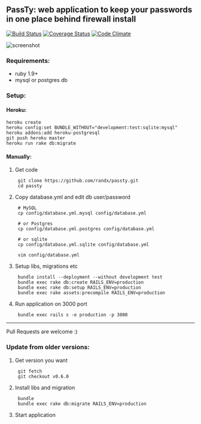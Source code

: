 ## PassTy: web application to keep your passwords in one place behind firewall install 

[![Build Status](https://travis-ci.org/randx/passty.png)](https://travis-ci.org/randx/passty)
[![Coverage Status](https://coveralls.io/repos/randx/passty/badge.png)](https://coveralls.io/r/randx/passty)
[![Code Climate](https://codeclimate.com/github/randx/passty.png)](https://codeclimate.com/github/randx/passty)

![screenshot](http://blog.dzaporozhets.me/content/images/2014/Jun/Screenshot-2014-06-08-10-44-51.png)

### Requirements:

* ruby 1.9+
* mysql or postgres db

### Setup:


#### Heroku:

    heroku create
    heroku config:set BUNDLE_WITHOUT="development:test:sqlite:mysql"
    heroku addons:add heroku-postgresql
    git push heroku master
    heroku run rake db:migrate

#### Manually:

1. Get code

        git clone https://github.com/randx/passty.git
        cd passty


2. Copy database.yml and edit db user/password


        # MySQL
        cp config/database.yml.mysql config/database.yml
         
        # or Postgres
        cp config/database.yml.postgres config/database.yml

        # or sqlite
        cp config/database.yml.sqlite config/database.yml

        vim config/database.yml


3. Setup libs, migrations etc

        bundle install --deployment --without development test
        bundle exec rake db:create RAILS_ENV=production
        bundle exec rake db:setup RAILS_ENV=production
        bundle exec rake assets:precompile RAILS_ENV=production 

4. Run application on 3000 port
        
        bundle exec rails s -e production -p 3000


- - -

Pull Requests are welcome :)


### Update from older versions:

1. Get version you want

        git fetch
        git checkout v0.6.0


2. Install libs and migration

        bundle
        bundle exec rake db:migrate RAILS_ENV=production
    
3. Start application
    
